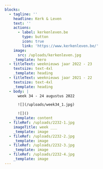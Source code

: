 ```yaml
---
blocks:
  - tagline: ''
    headline: Kerk & Leven
    text: ''
    actions:
      - label: kerkenleven.be
        type: button
        icon: true
        link: 'https://www.kerkenleven.be/'
    image:
      src: /uploads/kerkenleven.jpg
    _template: hero
  - titleText: weeknieuws jaar 2022 - 23
    textsize: text-4xl
    _template: heading
  - titleText: weeknieuws jaar 2021 - 22
    textsize: text-4xl
    _template: heading
  - body: |
      week 34 - 24 augustus 2022

      ![](/uploads/week34_1.jpg)

      ![]()
    _template: content
  - fileRef: /uploads/2232-1.jpg
    imageTitle: week ___
    _template: image
  - fileRef: /uploads/2232-2.jpg
    _template: image
  - fileRef: /uploads/2232-3.jpg
    _template: image
  - fileRef: /uploads/2232-4.jpg
    _template: image
---
```


